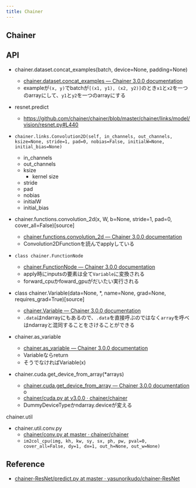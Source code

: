 ```yaml
---
title: Chainer
---
```


## Chainer

## API
* chainer.dataset.concat_examples(batch, device=None, padding=None)
    * [chainer.dataset.concat_examples — Chainer 3.0.0 documentation](http://docs.chainer.org/en/stable/reference/core/generated/chainer.dataset.concat_examples.html#chainer.dataset.concat_examples)
    * exampleが`(x, y)`でbatchが`[(x1, y1), (x2, y2)]`のとき`x1`と`x2`を一つのarrayにして、`y1`と`y2`を一つのarrayにする



* resnet.predict
    * https://github.com/chainer/chainer/blob/master/chainer/links/model/vision/resnet.py#L440

* `chainer.links.Convolution2D(self, in_channels, out_channels, ksize=None, stride=1, pad=0, nobias=False, initialW=None, initial_bias=None)`
    * in_channels
    * out_channels
    * ksize
        * kernel size
    * stride
    * pad
    * nobias
    * initialW
    * initial_bias


* chainer.functions.convolution_2d(x, W, b=None, stride=1, pad=0, cover_all=False)[source]
    * [chainer.functions.convolution_2d — Chainer 3.0.0 documentation](http://docs.chainer.org/en/stable/reference/generated/chainer.functions.convolution_2d.html)
    * Convolution2DFunctionを読んでapplyしている

* `class chainer.FunctionNode`
    * [chainer.FunctionNode — Chainer 3.0.0 documentation](http://docs.chainer.org/en/stable/reference/core/generated/chainer.FunctionNode.html#chainer-functionnode)
    * apply時にinputsの要素は全て`Variable`に変換される
    * forward_cpuかfoward_gpuがだいたい実行される

* class chainer.Variable(data=None, *, name=None, grad=None, requires_grad=True)[source]
    * [chainer.Variable — Chainer 3.0.0 documentation](http://docs.chainer.org/en/stable/reference/core/generated/chainer.Variable.html#chainer.Variable)
    * `.data`はndarrayにもあるので、`.data`を直接呼ぶのではなく`array`を呼べはndarrayと混同することをさけることができる

* chainer.as_variable
    * [chainer.as_variable — Chainer 3.0.0 documentation](http://docs.chainer.org/en/stable/reference/core/generated/chainer.as_variable.html)
    * Variableならreturn
    * そうでなければVariable(x)

* chainer.cuda.get_device_from_array(*arrays)
    * [chainer.cuda.get_device_from_array — Chainer 3.0.0 documentation](http://docs.chainer.org/en/stable/reference/util/generated/chainer.cuda.get_device_from_array.html#chainer.cuda.get_device_from_array) o
    * [chainer/cuda.py at v3.0.0 · chainer/chainer](https://github.com/chainer/chainer/blob/v3.0.0/chainer/cuda.py#L91)
    * DummyDeviceTypeかndarray.deviceが変える

chainer.util
    
* chainer.util.conv.py
    * [chainer/conv.py at master · chainer/chainer](https://github.com/chainer/chainer/blob/master/chainer/utils/conv.py)
    * `im2col_cpu(img, kh, kw, sy, sx, ph, pw, pval=0, cover_all=False, dy=1, dx=1, out_h=None, out_w=None)`


## Reference
* [chainer-ResNet/predict.py at master · yasunorikudo/chainer-ResNet](https://github.com/yasunorikudo/chainer-ResNet/blob/master/v2/predict.py)
